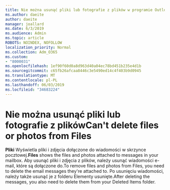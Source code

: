 ```yaml
---
title: Nie można usunąć pliki lub fotografie z plików w programie Outlook w sieci web
ms.author: daeite
author: daeite
manager: joallard
ms.date: 6/3/2019
ms.audience: Admin
ms.topic: article
ROBOTS: NOINDEX, NOFOLLOW
localization_priority: Normal
ms.collection: Adm_O365
ms.custom:
- "8000031"
ms.openlocfilehash: 1ef90f60d0a8d963d40a04ec78bd451b235e4d1b
ms.sourcegitcommit: c65fb26afcaa8446c3e5490ed14c4f403b9d0945
ms.translationtype: MT
ms.contentlocale: pl-PL
ms.lasthandoff: 06/03/2019
ms.locfileid: "34683224"
---
```

# <a name="cant-delete-files-or-photos-from-files"></a><span data-ttu-id="3765c-102">Nie można usunąć pliki lub fotografie z plików</span><span class="sxs-lookup"><span data-stu-id="3765c-102">Can't delete files or photos from Files</span></span>

<span data-ttu-id="3765c-103">**Pliki** Wyświetla pliki i zdjęcia dołączone do wiadomości w skrzynce pocztowej.</span><span class="sxs-lookup"><span data-stu-id="3765c-103">**Files** shows the files and photos attached to messages in your mailbox.</span></span> <span data-ttu-id="3765c-104">Aby usunąć pliki i zdjęcia z plików, należy usunąć wiadomości e-mail, które są dołączone do.</span><span class="sxs-lookup"><span data-stu-id="3765c-104">To remove files and photos from Files, you need to delete the email messages they're attached to.</span></span> <span data-ttu-id="3765c-105">Po usunięciu wiadomości, należy także usunąć je z folderu Elementy usunięte.</span><span class="sxs-lookup"><span data-stu-id="3765c-105">After deleting the messages, you also need to delete them from your Deleted Items folder.</span></span>